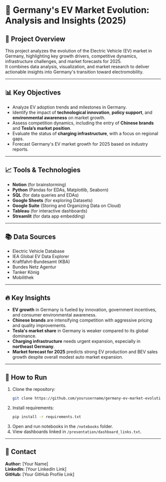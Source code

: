 # 🚗 Germany's EV Market Evolution: Analysis and Insights (2025)

## 📄 Project Overview
This project analyzes the evolution of the Electric Vehicle (EV) market in Germany, highlighting key growth drivers, competitive dynamics, infrastructure challenges, and market forecasts for 2025.  
It combines data analysis, visualization, and market research to deliver actionable insights into Germany's transition toward electromobility.

---

## 📊 Key Objectives
- Analyze EV adoption trends and milestones in Germany.
- Identify the impact of **technological innovation**, **policy support**, and **environmental awareness** on market growth.
- Assess competition dynamics, including the entry of **Chinese brands** and **Tesla’s market position**.
- Evaluate the status of **charging infrastructure**, with a focus on regional gaps.
- Forecast Germany's EV market growth for 2025 based on industry reports.


---

## 📈 Tools & Technologies
- **Notion** (for brainstorming)
- **Python** (Pandas for EDAs, Matplotlib, Seaborn)
- **SQL** (for data queries and EDAs)
- **Google Sheets** (for exploring Datasets)
- **Google Suite** (Storing and Organizing Data on Cloud)
- **Tableau** (for interactive dashboards)
- **Streamlit** (for data app embedding)

---

## 📚 Data Sources
- Electric Vehicle Database
- IEA Global EV Data Explorer
- Kraftfahrt-Bundesamt (KBA)
- Bundes Netz Agentur
- Tanker König
- Mobilithek

---

## 🔥 Key Insights
- **EV growth** in Germany is fueled by innovation, government incentives, and consumer environmental awareness.
- **Chinese brands** are intensifying competition with aggressive pricing and quality improvements.
- **Tesla's market share** in Germany is weaker compared to its global dominance.
- **Charging infrastructure** needs urgent expansion, especially in **northeast Germany**.
- **Market forecast for 2025** predicts strong EV production and BEV sales growth despite overall modest auto market expansion.

---

## 🚀 How to Run
1. Clone the repository:
   ```bash
   git clone https://github.com/yourusername/germany-ev-market-evolution.git
   ```
2. Install requirements:
   ```bash
   pip install -r requirements.txt
   ```
3. Open and run notebooks in the `/notebooks` folder.
4. View dashboards linked in `/presentation/dashboard_links.txt`.

---

## 🤝 Contact
**Author:** [Your Name]  
**LinkedIn:** [Your LinkedIn Link]  
**GitHub:** [Your GitHub Profile Link]

